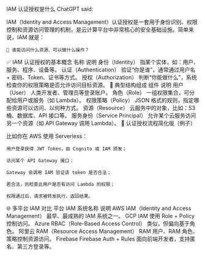


IAM  认证授权是什么
ChatGPT said:

IAM（Identity and Access Management）认证授权是一套用于身份识别、权限控制和资源访问管理的机制，是云计算平台中非常核心的安全基础设施。简单来说，IAM 就是：

    🔐 谁能访问什么资源、可以做什么操作？

✅ IAM 认证授权的基本概念
名称	说明
身份（Identity）	指某个实体，如：用户、服务、程序、设备等。
认证（Authentication）	验证“你是谁”，通常通过用户名 + 密码、Token、证书等方式。
授权（Authorization）	判断“你能做什么”，系统检查你的权限策略是否允许访问目标资源。
🧱 典型结构组成
组件	说明
用户（User）	人类开发者、管理员等登录账户。
角色（Role）	一组权限集合，可分配给用户或服务（如 Lambda）。
权限策略（Policy）	JSON 格式的规则，指定哪些资源可以访问、以何种方式。
资源（Resource）	云服务中的对象，比如：S3 桶、数据库、API 接口等。
服务身份（Service Principal）	允许某个云服务访问另一个资源（如 API Gateway 调用 Lambda）。
🔁 认证授权流程简化版（例子）

比如你在 AWS 使用 Serverless：

    用户登录获得 JWT Token，由 Cognito 或 IAM 颁发；

    访问某个 API Gateway 接口；

    Gateway 会调用 IAM 验证该 token 是否合法；

    若合法，则检查此用户是否有访问 Lambda 的权限；

    权限通过后，请求被转发执行，返回结果。


🌐 多平台 IAM 对比
平台	IAM 系统名称	说明
AWS	IAM（Identity and Access Management）	最早、最成熟的 IAM 系统之一。
GCP	IAM	使用 Role + Policy 控制访问。
Azure	RBAC（Role-Based Access Control）	类似，但偏向基于角色。
阿里云	RAM（Resource Access Management）	RAM 用户、RAM 角色、策略控制资源访问。
Firebase	Firebase Auth + Rules	面向前端开发者，支持匿名、第三方登录等。